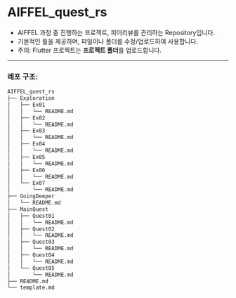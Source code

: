 # AIFFEL_quest_rs
- AIFFEL 과정 중 진행하는 프로젝트, 피어리뷰를 관리하는 Repository입니다.  
- 기본적인 틀을 제공하며, 파일이나 폴더를 수정/업로드하여 사용합니다.  
- 주의: Flutter 프로젝트는 **프로젝트 폴더**를 업로드합니다.

---


### 레포 구조:
```bash
AIFFEL_quest_rs
├── Exploration
│   ├── Ex01
│   │   └── README.md
│   ├── Ex02
│   │   └── README.md
│   ├── Ex03
│   │   └── README.md
│   ├── Ex04
│   │   └── README.md
│   ├── Ex05
│   │   └── README.md
│   ├── Ex06
│   │   └── README.md
│   └── Ex07
│       └── README.md
├── GoingDeeper
│   └── README.md
├── MainQuest
│   ├── Quest01
│   │   └── README.md
│   ├── Quest02
│   │   └── README.md
│   ├── Quest03
│   │   └── README.md
│   ├── Quest04
│   │   └── README.md
│   └── Quest05
│       └── README.md
├── README.md
└── template.md
```
